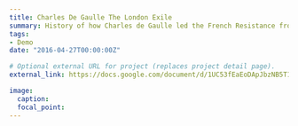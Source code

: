 ```yaml
---
title: Charles De Gaulle The London Exile
summary: History of how Charles de Gaulle led the French Resistance from London
tags:
- Demo
date: "2016-04-27T00:00:00Z"

# Optional external URL for project (replaces project detail page).
external_link: https://docs.google.com/document/d/1UC53fEaEoDApJbzNB5T12-xyfbKWjJVDtjCEoklKjWE/edit?usp=sharing

image:
  caption: 
  focal_point: 
---
```

